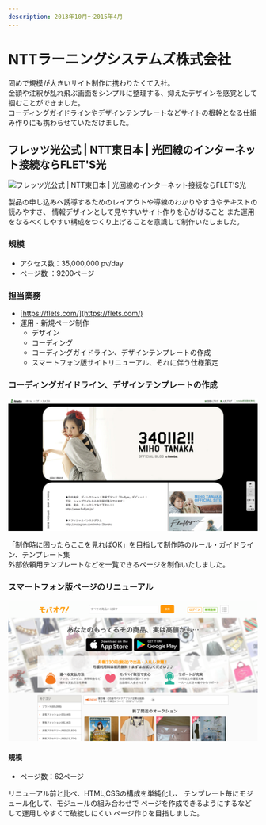 ```yaml
---
description: 2013年10月～2015年4月
---
```


# NTTラーニングシステムズ株式会社

固めで規模が大きいサイト制作に携わりたくて入社。  
金額や注釈が乱れ飛ぶ画面をシンプルに整理する、抑えたデザインを感覚として掴むことができました。  
コーディングガイドラインやデザインテンプレートなどサイトの根幹となる仕組み作りにも携わらせていただけました。

## フレッツ光公式 \| NTT東日本 \| 光回線のインターネット接続ならFLET'S光

![&#x30D5;&#x30EC;&#x30C3;&#x30C4;&#x5149;&#x516C;&#x5F0F; \| NTT&#x6771;&#x65E5;&#x672C; \| &#x5149;&#x56DE;&#x7DDA;&#x306E;&#x30A4;&#x30F3;&#x30BF;&#x30FC;&#x30CD;&#x30C3;&#x30C8;&#x63A5;&#x7D9A;&#x306A;&#x3089;FLET&apos;S&#x5149;](../.gitbook/assets/image%20%2823%29%20%281%29.png)

製品の申し込みへ誘導するためのレイアウトや導線のわかりやすさやテキストの読みやすさ、 情報デザインとして見やすいサイト作りを心がけること また運用をなるべくしやすい構成をつくり上げることを意識して制作いたしました。

### 規模

* アクセス数：35,000,000 pv/day
* ページ数 ：9200ページ

### 担当業務

* [https://flets.com/](https://flets.com/)
* 運用・新規ページ制作
  * デザイン
  * コーディング
  * コーディングガイドライン、デザインテンプレートの作成
  * スマートフォン版サイトリニューアル、それに伴う仕様策定

### コーディングガイドライン、デザインテンプレートの作成

![&#x30B3;&#x30FC;&#x30C7;&#x30A3;&#x30F3;&#x30B0;&#x30AC;&#x30A4;&#x30C9;&#x30E9;&#x30A4;&#x30F3;&#x3001;&#x30C7;&#x30B6;&#x30A4;&#x30F3;&#x30C6;&#x30F3;&#x30D7;&#x30EC;&#x30FC;&#x30C8;](../.gitbook/assets/image%20%2828%29.png)

「制作時に困ったらここを見ればOK」を目指して制作時のルール・ガイドライン、テンプレート集  
外部依頼用テンプレートなどを一覧できるページを制作いたしました。

### スマートフォン版ページのリニューアル

![&#x30B9;&#x30DE;&#x30FC;&#x30C8;&#x30D5;&#x30A9;&#x30F3;&#x7248;&#x30DA;&#x30FC;&#x30B8;&#x306E;&#x30EA;&#x30CB;&#x30E5;&#x30FC;&#x30A2;&#x30EB;](../.gitbook/assets/image%20%2823%29.png)

#### 規模

* ページ数：62ページ

リニューアル前と比べ、HTML,CSSの構成を単純化し、 テンプレート毎にモジュール化して、モジュールの組み合わせで ページを作成できるようにするなどして運用しやすくて破綻しにくい ページ作りを目指しました。





